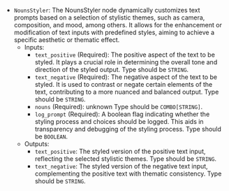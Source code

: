 - `NounsStyler`: The NounsStyler node dynamically customizes text prompts based on a selection of stylistic themes, such as camera, composition, and mood, among others. It allows for the enhancement or modification of text inputs with predefined styles, aiming to achieve a specific aesthetic or thematic effect.
    - Inputs:
        - `text_positive` (Required): The positive aspect of the text to be styled. It plays a crucial role in determining the overall tone and direction of the styled output. Type should be `STRING`.
        - `text_negative` (Required): The negative aspect of the text to be styled. It is used to contrast or negate certain elements of the text, contributing to a more nuanced and balanced output. Type should be `STRING`.
        - `nouns` (Required): unknown Type should be `COMBO[STRING]`.
        - `log_prompt` (Required): A boolean flag indicating whether the styling process and choices should be logged. This aids in transparency and debugging of the styling process. Type should be `BOOLEAN`.
    - Outputs:
        - `text_positive`: The styled version of the positive text input, reflecting the selected stylistic themes. Type should be `STRING`.
        - `text_negative`: The styled version of the negative text input, complementing the positive text with thematic consistency. Type should be `STRING`.
